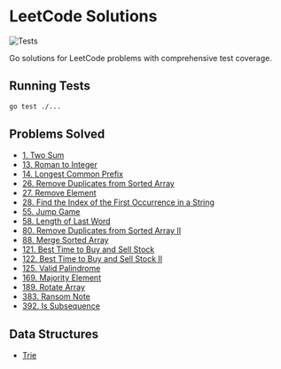 # LeetCode Solutions

![Tests](https://github.com/ikristina/leetcode/workflows/Tests/badge.svg)

Go solutions for LeetCode problems with comprehensive test coverage.

## Running Tests

```bash
go test ./...
```

## Problems Solved

- [1. Two Sum](problems/1-two-sum.go)
- [13. Roman to Integer](problems/13-roman-to-integer.go)
- [14. Longest Common Prefix](problems/14-longest-common-prefix.go)
- [26. Remove Duplicates from Sorted Array](problems/26-remove-duplicates.go)
- [27. Remove Element](problems/27-remove-element.go)
- [28. Find the Index of the First Occurrence in a String](problems/28-find-the-ind-of-first-occur.go)
- [55. Jump Game](problems/55-jump-game.go)
- [58. Length of Last Word](problems/58-length-of-last-word.go)
- [80. Remove Duplicates from Sorted Array II](problems/80-remove-duplicates-2.go)
- [88. Merge Sorted Array](problems/88-merge-sorted-array.go)
- [121. Best Time to Buy and Sell Stock](problems/121-stock-prices.go)
- [122. Best Time to Buy and Sell Stock II](problems/122-stock-prices.go)
- [125. Valid Palindrome](problems/125-valid-palindrome.go)
- [169. Majority Element](problems/169-majority-element.go)
- [189. Rotate Array](problems/189-rotate-array.go)
- [383. Ransom Note](problems/383-ransom-note.go)
- [392. Is Subsequence](problems/392-is-subsequence.go)

## Data Structures

- [Trie](data_structures/trie.go)
